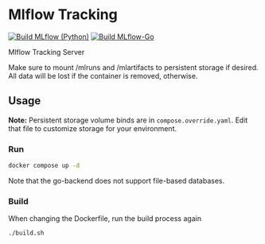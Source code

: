 # Mlflow Tracking

[![Build MLflow (Python)](https://github.com/dwahdany/ml-mlflow-tracking/actions/workflows/docker-build.yml/badge.svg?branch=main&label=mlflow-python)](https://github.com/dwahdany/ml-mlflow-tracking/actions/workflows/docker-build.yml)
[![Build MLflow-Go](https://github.com/dwahdany/ml-mlflow-tracking/actions/workflows/docker-build.yml/badge.svg?branch=main&label=mlflow-go)](https://github.com/dwahdany/ml-mlflow-tracking/actions/workflows/docker-build.yml)

Mlflow Tracking Server

Make sure to mount /mlruns and /mlartifacts to persistent storage if desired. 
All data will be lost if the container is removed, otherwise.

## Usage
**Note:** Persistent storage volume binds are in `compose.override.yaml`. Edit that file to customize storage for your environment.

### Run
```bash
docker compose up -d
```
Note that the go-backend does not support file-based databases.

### Build
When changing the Dockerfile, run the build process again
```bash
./build.sh
```